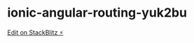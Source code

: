 # ionic-angular-routing-yuk2bu

[Edit on StackBlitz ⚡️](https://stackblitz.com/edit/ionic-angular-routing-yuk2bu)